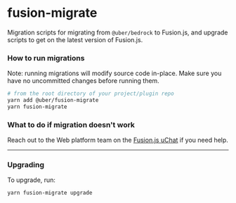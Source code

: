 # fusion-migrate

Migration scripts for migrating from `@uber/bedrock` to Fusion.js, and upgrade scripts to get on the latest version of Fusion.js.

### How to run migrations

Note: running migrations will modify source code in-place. Make sure you have no uncommitted changes before running them.

```sh
# from the root directory of your project/plugin repo
yarn add @uber/fusion-migrate
yarn fusion-migrate
```

### What to do if migration doesn't work

Reach out to the Web platform team on the [Fusion.js uChat](https://uchat.uberinternal.com/uber/channels/fusion-js) if you need help.

---

### Upgrading

To upgrade, run:

```sh
yarn fusion-migrate upgrade
```
